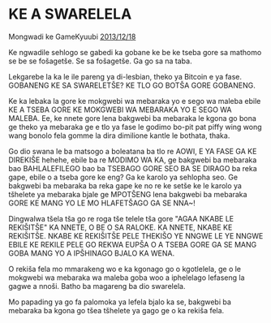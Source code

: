 # KE A SWARELELA

Mongwadi ke GameKyuubi [2013/12/18](https://bitcointalk.org/index.php?topic=375643.0)

<LanguageDropdown/>

Ke ngwadile sehlogo se gabedi ka gobane ke be ke tseba gore sa mathomo se be se fošagetše. Se sa 
fošagetše. Ga go sa na taba.   

Lekgarebe la ka le ile pareng ya di-lesbian, theko ya Bitcoin e ya fase. GOBANENG KE SA 
SWARELETŠE? KE TLO GO BOTŠA GORE GOBANENG.     

Ke ka lebaka la gore ke mokgwebi wa mebaraka yo e sego wa maleba ebile KE A TSEBA GORE KE 
MOKGWEBI WA MEBARAKA YO E SEGO WA MALEBA. Ee, ke nnete gore lena bakgwebi ba mebaraka 
le kgona go bona ge theko ya mebaraka ge e tlo ya fase le godimo bo-pit pat piffy wing wong wang 
bonolo fela gomme la dira dimilione kantle le bothata, thaka.  

Go dio swana le ba matsogo a boleatana ba tlo re AOWI, E YA FASE GA KE DIREKIŠE hehehe, ebile ba 
re MODIMO WA KA, ge bakgwebi ba mebaraka bao BAHLALEFILEGO bao ba TSEBAGO GORE SEO BA 
SE DIRAGO ba reka gape, ebile o a tseba gore ke eng? Ga ke karolo ya sehlopha seo. Ge bakgwebi ba 
mebaraka ba reka gape ke no re ke setše ke le karolo ya  tšhelete ya mebaraka bjale ge MPOTŠENG 
lena bakgwebi ba mebaraka GORE KE MANG YO LE MO HLAFETŠAGO GA SE NNA~!  

Dingwalwa tšela tša go re roga tše telele tša gore "AGAA NKABE LE REKIŠITŠE" KA NNETE, O BE O 
SA RALOKE. KA NNETE, NKABE KE REKIŠITŠE. NKABE KE REKIŠITŠE PELE THEKIŠO YE NNGWE 
LE YE NNGWE EBILE KE REKILE PELE GO REKWA EUPŠA O A TSEBA GORE GA SE MANG GOBA 
MANG YO A IPŠHINAGO BJALO KA WENA.    

O rekiša fela mo mmarakeng wo e ka kgonago go o kgotlelela, ge o le mokgwebi wa mebaraka wa 
maleba goba woo a iphelelago lefaseng la gagwe a nnoši. Batho ba magareng ba dio swarelela.   

Mo papading ya go fa palomoka ya lefela bjalo ka se, bakgwebi ba mebaraka ba kgona go tšea 
tšhelete ya gago ge o ka rekiša fela.  
